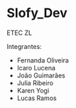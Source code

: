 # Slofy_Dev

ETEC ZL

Integrantes: 
* Fernanda Oliveira
* Icaro Lucena
* João Guimarães
* Julia Ribeiro
* Karen Yogi
* Lucas Ramos
